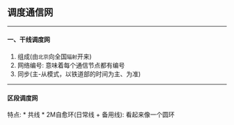 ## 调度通信网

___

#### 一、干线调度网

1. 组成(由`北京`向全国`辐射`开来)
2. 网络编号: 意味着每个通信节点都有编号
3. 同步(主-从模式，以铁道部的时间为主、为准)

___

#### 区段调度网

特点: 
    * 共线
    * 2M自愈环(日常线 + 备用线): 看起来像一个圆环